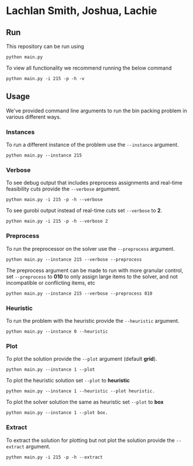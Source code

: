 # Lachlan Smith, Joshua, Lachie

## Run

This repository can be run using

```
python main.py
```

To view all functionality we recommend running the below command

```
python main.py -i 215 -p -h -v
```

## Usage

We've provided command line arguments to run the bin packing problem in various different ways.

### Instances

To run a different instance of the problem use the `--instance` argument.

```
python main.py --instance 215
```

### Verbose

To see debug output that includes preprocess assignments and real-time feasibility cuts provide the `--verbose` argument.

```
python main.py -i 215 -p -h --verbose
```

To see gurobi output instead of real-time cuts set `--verbose` to **2**.

```
python main.py -i 215 -p -h --verbose 2
```

### Preprocess

To run the preprocessor on the solver use the `--preprocess` argument.

```
python main.py --instance 215 --verbose --preprocess
```

The preprocess argument can be made to run with more granular control,
set `--preprocess` to **010** to only assign large items to the solver, and
not incompatible or conflicting items, etc

```
python main.py --instance 215 --verbose --preprocess 010
```

### Heuristic

To run the problem with the heuristic provide the `--heuristic` argument.

```
python main.py --instance 0 --heuristic
```

### Plot

To plot the solution provide the `--plot` argument (default **grid**).

```
python main.py --instance 1 --plot
```

To plot the heuristic solution set `--plot` to **heuristic**

```
python main.py --instance 1 --heuristic --plot heuristic.
```

To plot the solver solution the same as heuristic set `--plot` to **box**

```
python main.py --instance 1 --plot box.
```

### Extract

To extract the solution for plotting but not plot the solution provide the `--extract` argument.

```
python main.py -i 215 -p -h --extract
```

